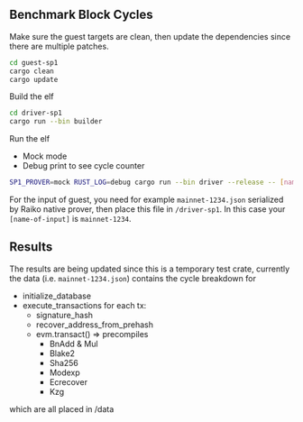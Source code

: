 ## Benchmark Block Cycles
Make sure the guest targets are clean, then update the dependencies since there are multiple patches.
```sh
cd guest-sp1
cargo clean
cargo update
```
Build the elf
```sh
cd driver-sp1
cargo run --bin builder
```
Run the elf
- Mock mode
- Debug print to see cycle counter

```sh
SP1_PROVER=mock RUST_LOG=debug cargo run --bin driver --release -- [name-of-input]
```
For the input of guest, you need for example `mainnet-1234.json` serialized by Raiko native prover, then place this file in `/driver-sp1`. In this case your `[name-of-input]` is `mainnet-1234`.
## Results
The results are being updated since this is a temporary test crate, currently the data (i.e. `mainnet-1234.json`) contains the cycle breakdown for 
- initialize_database
- execute_transactions
  for each tx:
  - signature_hash
  - recover_address_from_prehash
  - evm.transact() => precompiles
    - BnAdd & Mul
    - Blake2
    - Sha256
    - Modexp
    - Ecrecover
    - Kzg
      
which are all placed in /data
